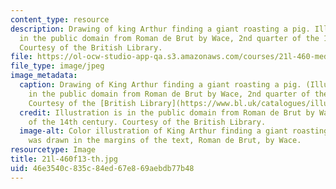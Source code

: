 ```yaml
---
content_type: resource
description: Drawing of king Arthur finding a giant roasting a pig. Illustration is
  in the public domain from Roman de Brut by Wace, 2nd quarter of the 14th century.
  Courtesy of the British Library.
file: https://ol-ocw-studio-app-qa.s3.amazonaws.com/courses/21l-460-medieval-literature-legends-of-arthur-fall-2013/46e3540c835c84ed67e869aebdb77b48_21l-460f13-th.jpg
file_type: image/jpeg
image_metadata:
  caption: Drawing of King Arthur finding a giant roasting a pig. (Illustration is
    in the public domain from Roman de Brut by Wace, 2nd quarter of the 14th century.
    Courtesy of the [British Library](https://www.bl.uk/catalogues/illuminatedmanuscripts/ILLUMIN.ASP?Size=mid&IllID=11739).)
  credit: Illustration is in the public domain from Roman de Brut by Wace, 2nd quarter
    of the 14th century. Courtesy of the British Library.
  image-alt: Color illustration of King Arthur finding a giant roasting a pig that
    was drawn in the margins of the text, Roman de Brut, by Wace.
resourcetype: Image
title: 21l-460f13-th.jpg
uid: 46e3540c-835c-84ed-67e8-69aebdb77b48
---
```

